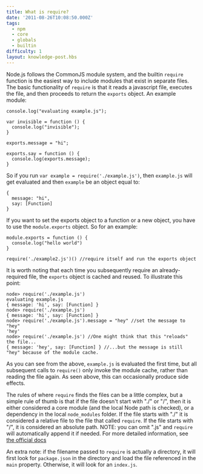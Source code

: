 ```yaml
---
title: What is require?
date: '2011-08-26T10:08:50.000Z'
tags:
  - npm
  - core
  - globals
  - builtin
difficulty: 1
layout: knowledge-post.hbs
---
```


 Node.js follows the CommonJS module system, and the builtin `require` function is the easiest way to include modules that exist in separate files. The basic functionality of `require` is that it reads a javascript file, executes the file, and then proceeds to return the `exports` object. An example module:

    console.log("evaluating example.js");

    var invisible = function () {
      console.log("invisible");
    }

    exports.message = "hi";

    exports.say = function () {
      console.log(exports.message);
    }

So if you run `var example = require('./example.js')`, then `example.js` will get evaluated and then `example` be an object equal to:

    {
      message: "hi",
      say: [Function]
    }

If you want to set the exports object to a function or a new object, you have to use the `module.exports` object. So for an example:

    module.exports = function () {
      console.log("hello world")
    }

    require('./example2.js')() //require itself and run the exports object

It is worth noting that each time you subsequently require an already-required file, the `exports` object is cached and reused. To illustrate this point:

    node> require('./example.js')
    evaluating example.js
    { message: 'hi', say: [Function] }
    node> require('./example.js')
    { message: 'hi', say: [Function] }
    node> require('./example.js').message = "hey" //set the message to "hey"
    'hey'
    node> require('./example.js') //One might think that this "reloads" the file...
    { message: 'hey', say: [Function] } //...but the message is still "hey" because of the module cache.


As you can see from the above, `example.js` is evaluated the first time, but all subsequent calls to `require()` only invoke the module cache, rather than reading the file again.  As seen above, this can occasionally produce side effects.

The rules of where `require` finds the files can be a little complex, but a simple rule of thumb is that if the file doesn't start with "./" or "/", then it is either considered a core module (and the local Node path is checked), or a dependency in the local `node_modules` folder. If the file starts with "./" it is considered a relative file to the file that called `require`. If the file starts with "/", it is considered an absolute path. NOTE: you can omit ".js" and `require` will automatically append it if needed. For more detailed information, see [the official docs](https://nodejs.org/docs/v0.4.2/api/modules.htmll#all_Together...)

An extra note: if the filename passed to `require` is actually a directory, it will first look for `package.json` in the directory and load the file referenced in the `main` property. Otherwise, it will look for an `index.js`.

